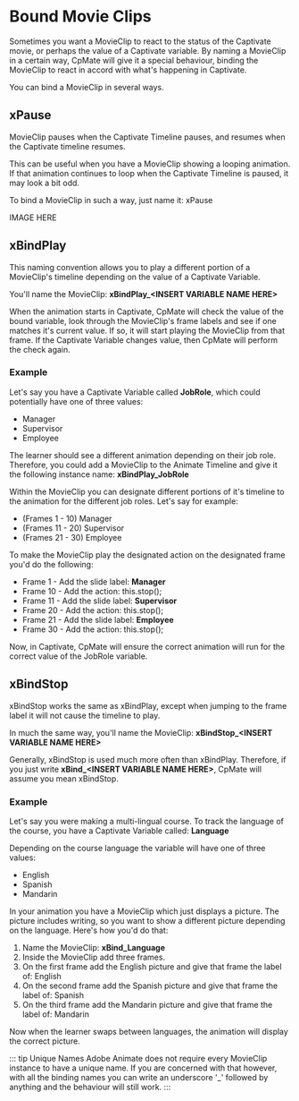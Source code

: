 # Bound Movie Clips
Sometimes you want a MovieClip to react to the status of the Captivate movie, or perhaps the value of a Captivate variable. By naming a MovieClip in a certain way, CpMate will give it a special behaviour, binding the MovieClip to react in accord with what's happening in Captivate.

You can bind a MovieClip in several ways.

## xPause
MovieClip pauses when the Captivate Timeline pauses, and resumes when the Captivate timeline resumes.

This can be useful when you have a MovieClip showing a looping animation. If that animation continues to loop when the Captivate Timeline is paused, it may look a bit odd.

To bind a MovieClip in such a way, just name it: xPause

IMAGE HERE

## xBindPlay
This naming convention allows you to play a different portion of a MovieClip's timeline depending on the value of a Captivate Variable.

You'll name the MovieClip: **xBindPlay\_\<INSERT VARIABLE NAME HERE\>**

When the animation starts in Captivate, CpMate will check the value of the bound variable, look through the MovieClip's frame labels and see if one matches it's current value. If so, it will start playing the MovieClip from that frame. If the Captivate Variable changes value, then CpMate will perform the check again.

### Example
Let's say you have a Captivate Variable called **JobRole**, which could potentially have one of three values:
- Manager
- Supervisor
- Employee

The learner should see a different animation depending on their job role. Therefore, you could add a MovieClip to the Animate Timeline and give it the following instance name: **xBindPlay_JobRole**

Within the MovieClip you can designate different portions of it's timeline to the animation for the different job roles. Let's say for example:
- (Frames 1 - 10) Manager
- (Frames 11 - 20) Supervisor
- (Frames 21 - 30) Employee

To make the MovieClip play the designated action on the designated frame you'd do the following:
- Frame 1 - Add the slide label: **Manager**
- Frame 10 - Add the action: this.stop();
- Frame 11 - Add the slide label: **Supervisor**
- Frame 20 - Add the action: this.stop();
- Frame 21 - Add the slide label: **Employee**
- Frame 30 - Add the action: this.stop();

Now, in Captivate, CpMate will ensure the correct animation will run for the correct value of the JobRole variable.

## xBindStop
xBindStop works the same as xBindPlay, except when jumping to the frame label it will not cause the timeline to play.

In much the same way, you'll name the MovieClip: **xBindStop\_\<INSERT VARIABLE NAME HERE\>**

Generally, xBindStop is used much more often than xBindPlay. Therefore, if you just write **xBind\_\<INSERT VARIABLE NAME HERE\>**, CpMate will assume you mean xBindStop.

### Example
Let's say you were making a multi-lingual course. To track the language of the course, you have a Captivate Variable called: **Language**

Depending on the course language the variable will have one of three values:
- English
- Spanish
- Mandarin

In your animation you have a MovieClip which just displays a picture. The picture includes writing, so you want to show a different picture depending on the language. Here's how you'd do that:

1. Name the MovieClip: **xBind_Language**
2. Inside the MovieClip add three frames.
3. On the first frame add the English picture and give that frame the label of: English
4. On the second frame add the Spanish picture and give that frame the label of: Spanish
5. On the third frame add the Mandarin picture and give that frame the label of: Mandarin

Now when the learner swaps between languages, the animation will display the correct picture.

::: tip Unique Names
Adobe Animate does not require every MovieClip instance to have a unique name. If you are concerned with that however, with all the binding names you can write an underscore '\_' followed by anything and the behaviour will still work.
:::

